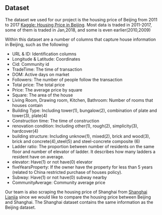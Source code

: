 ## Dataset
The dataset we used for our project is the housing price of Beijing from 2011 to 2017 [Kaggle: Housing Price in Beijing](https://www.kaggle.com/ruiqurm/lianjia).
Most data is traded in 2011-2017, some of them is traded in Jan,2018, and some is even earlier(2010,2009)

Within this dataset are a number of columns that capture house information in Beijing, such as the following:
- URL & ID: Identification columns
- Longitude & Latitude: Coordinates
- Cid: Community id
- TradeTime: The time of transaction
- DOM: Active days on market
- Followers: The number of people follow the transaction
- Total price: The total price
- Price: The average price by square
- Square: The area of the house
- Living Room, Drawing room, Kitchen, Bathroom: Number of rooms that houses contain
- Building Type: Including tower(1), bungalow(2), combination of plate and tower(3), plate(4)
- Construction time: The time of construction
- renovation condition: Including other(1), rough(2), simplicity(3), hardcover(4)
- building structure: Including unknow(1), mixed(2), brick and wood(3), brick and concrete(4),steel(5) and steel-concrete composite (6)
- Ladder ratio: The proportion between number of residents on the same floor and number of elevator of ladder. It describes how many ladders a resident have on average.
- elevator: Have(1) or not have(0) elevator
- fiveYearsProperty: If the owner have the property for less than 5 years (related to China restricted purchase of houses policy).
- Subway: Have(1) or not have(0) subway nearby
- CommunityAverage: Community average price

Our team is also scraping the housing price of Shanghai from [Shanghai Lianjia](https://sh.lianjia.com/chengjiao/) since we would like to compare the housing price between Beijing and Shanghai. The Shanghai dataset contains the same information as the Beijing dataset.
